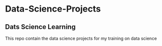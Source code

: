 # Data-Science-Projects

## Dats Science Learning
This repo contain the data science projects for my training on data science 